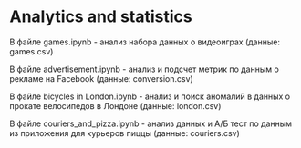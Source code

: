 # Analytics and statistics
В файле games.ipynb - анализ набора данных о видеоиграх (данные: games.csv)

В файле advertisement.ipynb - анализ и подсчет метрик по данным о рекламе на Facebook (данные: conversion.csv)

В файле bicycles in London.ipynb - анализ и поиск аномалий в данных о прокате велосипедов в Лондоне (данные: london.csv)

В файле couriers_and_pizza.ipynb - анализ данных и А/Б тест по данным из приложения для курьеров пиццы (данные: couriers.csv)
